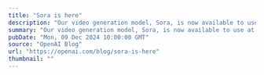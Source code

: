 ```yaml
---
title: "Sora is here"
description: "Our video generation model, Sora, is now available to use at sora.com. Users can generate videos up to 1080p resolution, up to 20 sec long, and in widescreen, vertical or square aspect ratios. You can bring your own assets to extend, remix, and blend, or generate entirely new content from text."
summary: "Our video generation model, Sora, is now available to use at sora.com. Users can generate videos up to 1080p resolution, up to 20 sec long, and in widescreen, vertical or square aspect ratios. You can bring your own assets to extend, remix, and blend, or generate entirely new content from text."
pubDate: "Mon, 09 Dec 2024 10:00:00 GMT"
source: "OpenAI Blog"
url: "https://openai.com/blog/sora-is-here"
thumbnail: ""
---
```


